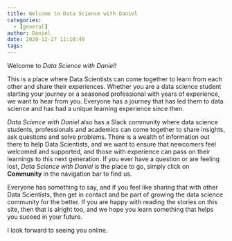 ```yaml
---
title: Welcome to Data Science with Daniel
categories:
  - [general]
author: Daniel
date: 2020-12-27 11:10:40
tags: 
---
```


Welcome to *Data Science with Daniel!*

This is a place where Data Scientists can come together to learn from each other and share their experiences. Whether you are a data science student starting your journey or a seasoned professional with years of experience, we want to hear from you. Everyone has a journey that has led them to data science and has had a unique learning experience since then.

*Data Science with Daniel* also has a Slack community where data science students, professionals and academics can come together to share insights, ask questions and solve problems. There is a wealth of information out there to help Data Scientists, and we want to ensure that newcomers feel welcomed and supported, and those with experience can pass on their learnings to this next generation. If you ever have a question or are feeling lost, *Data Science with Daniel* is the place to go, simply click on **Community** in the navigation bar to find us.

Everyone has something to say, and if you feel like sharing that with other Data Scientists, then get in contact and be part of growing the data science community for the better. If you are happy with reading the stories on this site, then that is alright too, and we hope you learn something that helps you suceed in your future.

I look forward to seeing you online.
